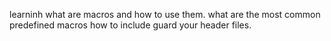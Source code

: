 learninh what are macros and how to use them.
what are the most common predefined macros
how to include guard your header files.